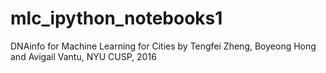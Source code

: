 # mlc_ipython_notebooks1
DNAinfo for Machine Learning for Cities by Tengfei Zheng, Boyeong Hong and Avigail Vantu, NYU CUSP, 2016 
